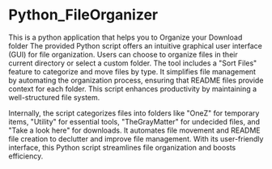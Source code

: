 # Python_FileOrganizer
This is a python application that helps you to Organize your Download folder
The provided Python script offers an intuitive graphical user interface (GUI) for file organization. Users can choose to organize files in their current directory or select a custom folder. The tool includes a "Sort Files" feature to categorize and move files by type. It simplifies file management by automating the organization process, ensuring that README files provide context for each folder. This script enhances productivity by maintaining a well-structured file system.

Internally, the script categorizes files into folders like "OneZ" for temporary items, "Utility" for essential tools, "TheGrayMatter" for undecided files, and "Take a look here" for downloads. It automates file movement and README file creation to declutter and improve file management. With its user-friendly interface, this Python script streamlines file organization and boosts efficiency.




